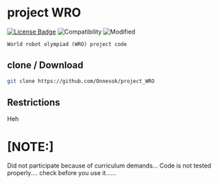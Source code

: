 # project WRO

[![License Badge](https://img.shields.io/badge/license-MIT-blue.svg)](LICENSE)
![Compatibility](https://img.shields.io/badge/python-3-brightgreen.svg)
![Modified](https://img.shields.io/badge/Coverage-working-orange)


```World robot olympiad (WRO) project code```

## clone / Download

```bash
git clone https://github.com/Onnesok/project_WRO

```

## Restrictions
Heh

<h1>[NOTE:]</h2>
Did not participate because of curriculum demands...
Code is not tested properly....
check before you use it......
